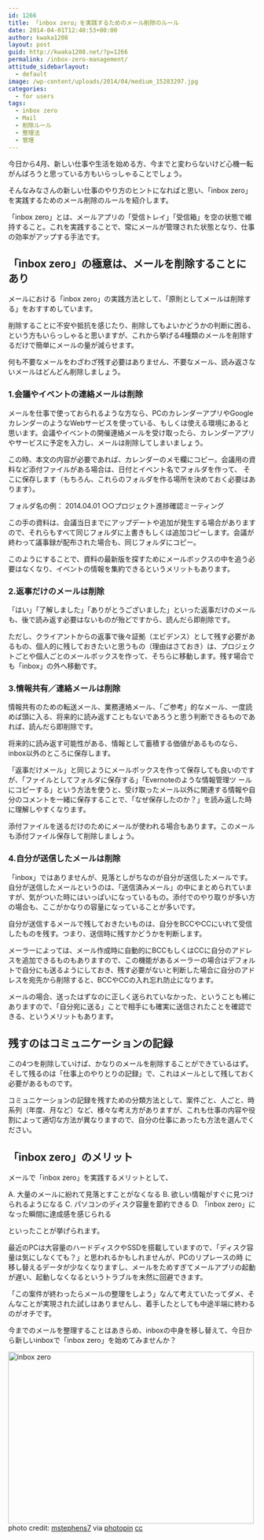 ```yaml
---
id: 1266
title: 「inbox zero」を実践するためのメール削除のルール
date: 2014-04-01T12:40:53+00:00
author: kwaka1208
layout: post
guid: http://kwaka1208.net/?p=1266
permalink: /inbox-zero-management/
attitude_sidebarlayout:
  - default
image: /wp-content/uploads/2014/04/medium_15283297.jpg
categories:
  - for users
tags:
  - inbox zero
  - Mail
  - 削除ルール
  - 整理法
  - 管理
---
```

今日から4月、新しい仕事や生活を始める方、今までと変わらないけど心機一転がんばろうと思っている方もいらっしゃることでしょう。

そんなみなさんの新しい仕事のやり方のヒントになればと思い、「inbox zero」を実践するためのメール削除のルールを紹介します。

「inbox zero」とは、メールアプリの「受信トレイ」「受信箱」を空の状態で維持すること。これを実践することで、常にメールが管理された状態となり、仕事の効率がアップする手法です。

<h2>「inbox zero」の極意は、メールを削除することにあり</h2>

メールにおける「inbox zero」の実践方法として、「原則としてメールは削除する」をおすすめしています。

削除することに不安や抵抗を感じたり、削除してもよいかどうかの判断に困る、という方もいらっしゃると思いますが、これから挙げる4種類のメールを削除するだけで簡単にメールの量が減らせます。

何も不要なメールをわざわざ残す必要はありません、不要なメール、読み返さないメールはどんどん削除しましょう。

<h3>1.会議やイベントの連絡メールは削除</h3>
メールを仕事で使っておられるような方なら、PCのカレンダーアプリやGoogleカレンダーのようなWebサービスを使っている、もしくは使える環境にあると思います。会議やイベントの開催連絡メールを受け取ったら、カレンダーアプリやサービスに予定を入力し、メールは削除してしまいましょう。

この時、本文の内容が必要であれば、カレンダーのメモ欄にコピー。会議用の資料など添付ファイルがある場合は、日付とイベント名でフォルダを作って、
そこに保存します（もちろん、これらのフォルダを作る場所を決めておく必要はあります）。

フォルダ名の例：
2014.04.01 ○○プロジェクト進捗確認ミーティング

この手の資料は、会議当日までにアップデートや追加が発生する場合がありますので、それらもすべて同じフォルダに上書きもしくは追加コピーします。会議が終わって議事録が配布された場合も、同じフォルダにコピー。

このようにすることで、資料の最新版を探すためにメールボックスの中を追う必要はなくなり、イベントの情報を集約できるというメリットもあります。

<h3>2.返事だけのメールは削除</h3>
「はい」「了解しました」「ありがとうございました」といった返事だけのメールも、後で読み返す必要はないものが殆どですから、読んだら即削除です。

ただし、クライアントからの返事で後々証拠（エビデンス）として残す必要があるもの、個人的に残しておきたいと思うもの（理由はさておき）は、プロジェクトごとや個人ごとのメールボックスを作って、そちらに移動します。残す場合でも「inbox」の外へ移動です。

<h3>3.情報共有／連絡メールは削除</h3>
情報共有のための転送メール、業務連絡メール、「ご参考」的なメール、一度読めば頭に入る、将来的に読み返すこともないであろうと思う判断できるものであれば、読んだら即削除です。

将来的に読み返す可能性がある、情報として蓄積する価値があるものなら、inbox以外のところに保存します。

「返事だけメール」と同じようにメールボックスを作って保存しても良いのですが、「ファイルとしてフォルダに保存する」「Evernoteのような情報管理ツ
ールにコピーする」という方法を使うと、受け取ったメール以外に関連する情報や自分のコメントを一緒に保存することで、「なぜ保存したのか？」を読み返した時に理解しやすくなります。

添付ファイルを送るだけのためにメールが使われる場合もあります。このメールも添付ファイル保存して削除しましょう。

<h3>4.自分が送信したメールは削除</h3>
「inbox」ではありませんが、見落としがちなのが自分が送信したメールです。
自分が送信したメールというのは、「送信済みメール」の中にまとめられていますが、気がついた時にはいっぱいになっているもの。添付でのやり取りが多い方の場合も、ここがかなりの容量になっていることが多いです。

自分が送信するメールで残しておきたいものは、自分をBCCやCCにいれて受信したものを残す。つまり、送信時に残すかどうかを判断します。

メーラーによっては、メール作成時に自動的にBCCもしくはCCに自分のアドレスを追加できるものもありますので、この機能があるメーラーの場合はデフォルトで自分にも送るようにしておき、残す必要がないと判断した場合に自分のアドレスを宛先から削除すると、BCCやCCの入れ忘れ防止になります。

メールの場合、送ったはずなのに正しく送られていなかった、ということも稀にありますので、「自分宛に送る」ことで相手にも確実に送信されたことを確認できる、というメリットもあります。

<h2>残すのはコミュニケーションの記録</h2>

この4つを削除していけば、かなりのメールを削除することができているはず。
そして残るのは「仕事上のやりとりの記録」で、これはメールとして残しておく必要があるものです。

コミュニケーションの記録を残すための分類方法として、案件ごと、人ごと、時系列（年度、月など）など、様々な考え方がありますが、これも仕事の内容や役割によって適切な方法が異なりますので、自分の仕事にあったも方法を選んでください。

<h2>「inbox zero」のメリット</h2>

メールで「inbox zero」を実践するメリットとして、

A. 大量のメールに紛れて見落とすことがなくなる
B. 欲しい情報がすぐに見つけられるようになる
C. パソコンのディスク容量を節約できる
D. 「inbox zero」になった瞬間に達成感を感じられる

といったことが挙げられます。

最近のPCは大容量のハードディスクやSSDを搭載していますので、「ディスク容量は気にしなくても？」と思われるかもしれませんが、PCのリプレースの時
に移し替えるデータが少なくなりますし、メールをためすぎてメールアプリの起動が遅い、起動しなくなるというトラブルを未然に回避できます。

「この案件が終わったらメールの整理をしよう」なんて考えていたってダメ、そんなことが実現された試しはありませんし、着手したとしても中途半端に終わるのがオチです。

今までのメールを整理することはあきらめ、inboxの中身を移し替えて、今日から新しいinboxで「inbox zero」を始めてみませんか？

<img src="http://kwaka1208.net/wp-content/uploads/2014/04/medium_15283297.jpg" alt="inbox zero" width="500" height="349" class="alignnone size-full wp-image-1268" />
photo credit: <a href="http://www.flickr.com/photos/michaelsphotos/15283297/">mstephens7</a> via <a href="http://photopin.com">photopin</a> <a href="http://creativecommons.org/licenses/by-nc-sa/2.0/">cc</a>

